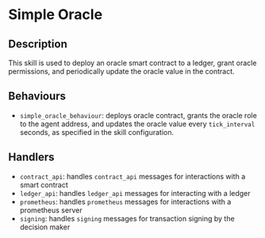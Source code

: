 # Simple Oracle

## Description

This skill is used to deploy an oracle smart contract to a ledger, grant oracle permissions, and periodically update the oracle value in the contract.

## Behaviours

* `simple_oracle_behaviour`: deploys oracle contract, grants the oracle role to the agent address, and updates the oracle value every `tick_interval` seconds, as specified in the skill configuration.

## Handlers

* `contract_api`: handles `contract_api` messages for interactions with a smart contract
* `ledger_api`: handles `ledger_api` messages for interacting with a ledger
* `prometheus`: handles `prometheus` messages for interactions with a prometheus server
* `signing`: handles `signing` messages for transaction signing by the decision maker